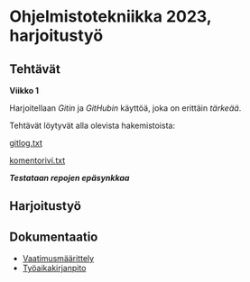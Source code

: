 # Ohjelmistotekniikka 2023, harjoitustyö

## Tehtävät

**Viikko 1**

Harjoitellaan *Gitin* ja *GitHubin* käyttöä, joka on erittäin _tärkeää_.

Tehtävät löytyvät alla olevista hakemistoista:

[gitlog.txt](https://github.com/syrvil/ot-harjoitustyo/tree/master/laskarit/viikko1/gitlog.txt)

[komentorivi.txt](https://github.com/syrvil/ot-harjoitustyo/tree/master/laskarit/viikko1/komentorivi.txt)

***Testataan repojen epäsynkkaa***

## Harjoitustyö 

## Dokumentaatio
- [Vaatimusmäärittely](./dokumentaatio/vaatimusmaarittely.md)
- [Työaikakirjanpito](./dokumentaatio/tuntikirjanpito.md)
